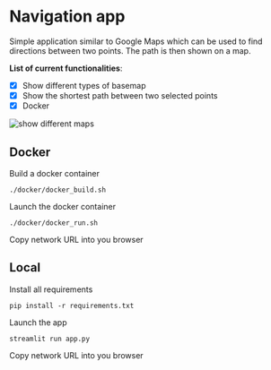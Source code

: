 # Navigation app

Simple application similar to Google Maps which can be used to find directions between two points. The path is then shown on a map.

**List of current functionalities**:

- [x] Show different types of basemap
- [x] Show the shortest path between two selected points
- [x] Docker

![show different maps](demo/demo_navigator.gif)

## Docker

Build a docker container
```
./docker/docker_build.sh
```

Launch the docker container
```
./docker/docker_run.sh
```

Copy network URL into you browser

## Local 
Install all requirements
```
pip install -r requirements.txt
```
Launch the app
```
streamlit run app.py
```

Copy network URL into you browser
